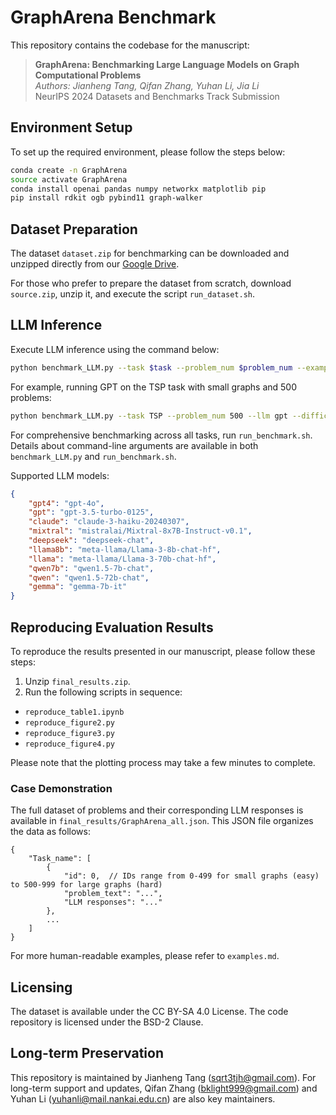 # GraphArena Benchmark

This repository contains the codebase for the manuscript:

> **GraphArena: Benchmarking Large Language Models on Graph Computational Problems**  
> *Authors: Jianheng Tang, Qifan Zhang, Yuhan Li, Jia Li*  
> NeurIPS 2024 Datasets and Benchmarks Track Submission

## Environment Setup

To set up the required environment, please follow the steps below:

```bash
conda create -n GraphArena
source activate GraphArena
conda install openai pandas numpy networkx matplotlib pip
pip install rdkit ogb pybind11 graph-walker
```

## Dataset Preparation

The dataset `dataset.zip` for benchmarking can be downloaded and unzipped directly from our [Google Drive](https://drive.google.com/drive/folders/1mvJSUTrfOX13wgpkyb3w8s_SJqipnb1c?usp=sharing).

For those who prefer to prepare the dataset from scratch, download `source.zip`, unzip it, and execute the script `run_dataset.sh`.

## LLM Inference

Execute LLM inference using the command below:

```bash
python benchmark_LLM.py --task $task --problem_num $problem_num --example_num $example_num --results $results --llm $llm --difficulty $difficulty --resume $resume --sleep $sleep
```

For example, running GPT on the TSP task with small graphs and 500 problems:

```bash
python benchmark_LLM.py --task TSP --problem_num 500 --llm gpt --difficulty easy
```

For comprehensive benchmarking across all tasks, run `run_benchmark.sh`. Details about command-line arguments are available in both `benchmark_LLM.py` and `run_benchmark.sh`.

Supported LLM models:

```json
{
    "gpt4": "gpt-4o",
    "gpt": "gpt-3.5-turbo-0125",
    "claude": "claude-3-haiku-20240307",
    "mixtral": "mistralai/Mixtral-8x7B-Instruct-v0.1",
    "deepseek": "deepseek-chat",
    "llama8b": "meta-llama/Llama-3-8b-chat-hf",
    "llama": "meta-llama/Llama-3-70b-chat-hf",
    "qwen7b": "qwen1.5-7b-chat",
    "qwen": "qwen1.5-72b-chat",
    "gemma": "gemma-7b-it"
}
```

## Reproducing Evaluation Results

To reproduce the results presented in our manuscript, please follow these steps:

1. Unzip `final_results.zip`.
2. Run the following scripts in sequence:
- `reproduce_table1.ipynb`
- `reproduce_figure2.py`
- `reproduce_figure3.py`
- `reproduce_figure4.py`

Please note that the plotting process may take a few minutes to complete.

### Case Demonstration

The full dataset of problems and their corresponding LLM responses is available in `final_results/GraphArena_all.json`. This JSON file organizes the data as follows:

```
{
    "Task_name": [
        {
            "id": 0,  // IDs range from 0-499 for small graphs (easy) to 500-999 for large graphs (hard)
            "problem_text": "...",
            "LLM responses": "..."
        },
        ...
    ]
}
```

For more human-readable examples, please refer to `examples.md`.

## Licensing

The dataset is available under the CC BY-SA 4.0 License. The code repository is licensed under the BSD-2 Clause.

## Long-term Preservation

This repository is maintained by Jianheng Tang (sqrt3tjh@gmail.com). For long-term support and updates, Qifan Zhang (bklight999@gmail.com) and Yuhan Li (yuhanli@mail.nankai.edu.cn) are also key maintainers.